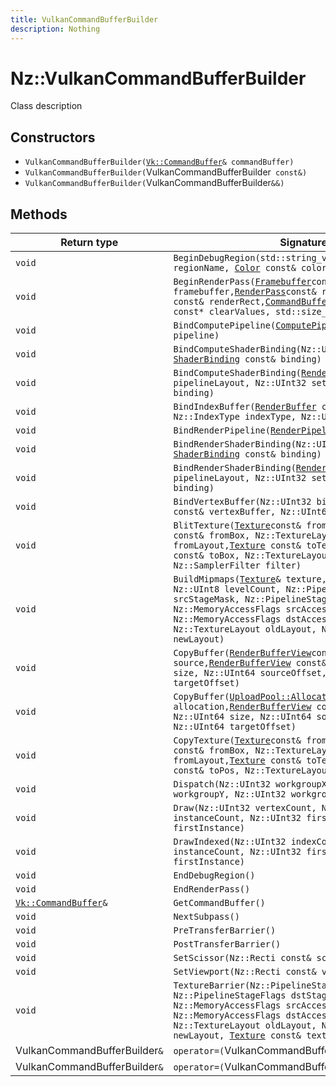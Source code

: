 ```yaml
---
title: VulkanCommandBufferBuilder
description: Nothing
---
```


# Nz::VulkanCommandBufferBuilder

Class description

## Constructors

- `VulkanCommandBufferBuilder(`[`Vk::CommandBuffer`](documentation/generated/VulkanRenderer/Vk.CommandBuffer.md)`& commandBuffer)`
- `VulkanCommandBufferBuilder(`VulkanCommandBufferBuilder` const&)`
- `VulkanCommandBufferBuilder(`VulkanCommandBufferBuilder`&&)`

## Methods

| Return type | Signature |
| ----------- | --------- |
| `void` | `BeginDebugRegion(std::string_view const& regionName, `[`Color`](documentation/generated/Core/Color.md)` const& color)` |
| `void` | `BeginRenderPass(`[`Framebuffer`](documentation/generated/Renderer/Framebuffer.md)` const& framebuffer, `[`RenderPass`](documentation/generated/Renderer/RenderPass.md)` const& renderPass, Nz::Recti const& renderRect, `[`CommandBufferBuilder::ClearValues`](documentation/generated/Renderer/CommandBufferBuilder.ClearValues.md)` const* clearValues, std::size_t clearValueCount)` |
| `void` | `BindComputePipeline(`[`ComputePipeline`](documentation/generated/Renderer/ComputePipeline.md)` const& pipeline)` |
| `void` | `BindComputeShaderBinding(Nz::UInt32 set, `[`ShaderBinding`](documentation/generated/Renderer/ShaderBinding.md)` const& binding)` |
| `void` | `BindComputeShaderBinding(`[`RenderPipelineLayout`](documentation/generated/Renderer/RenderPipelineLayout.md)` const& pipelineLayout, Nz::UInt32 set, `[`ShaderBinding`](documentation/generated/Renderer/ShaderBinding.md)` const& binding)` |
| `void` | `BindIndexBuffer(`[`RenderBuffer`](documentation/generated/Renderer/RenderBuffer.md)` const& indexBuffer, Nz::IndexType indexType, Nz::UInt64 offset)` |
| `void` | `BindRenderPipeline(`[`RenderPipeline`](documentation/generated/Renderer/RenderPipeline.md)` const& pipeline)` |
| `void` | `BindRenderShaderBinding(Nz::UInt32 set, `[`ShaderBinding`](documentation/generated/Renderer/ShaderBinding.md)` const& binding)` |
| `void` | `BindRenderShaderBinding(`[`RenderPipelineLayout`](documentation/generated/Renderer/RenderPipelineLayout.md)` const& pipelineLayout, Nz::UInt32 set, `[`ShaderBinding`](documentation/generated/Renderer/ShaderBinding.md)` const& binding)` |
| `void` | `BindVertexBuffer(Nz::UInt32 binding, `[`RenderBuffer`](documentation/generated/Renderer/RenderBuffer.md)` const& vertexBuffer, Nz::UInt64 offset)` |
| `void` | `BlitTexture(`[`Texture`](documentation/generated/Renderer/Texture.md)` const& fromTexture, Nz::Boxui const& fromBox, Nz::TextureLayout fromLayout, `[`Texture`](documentation/generated/Renderer/Texture.md)` const& toTexture, Nz::Boxui const& toBox, Nz::TextureLayout toLayout, Nz::SamplerFilter filter)` |
| `void` | `BuildMipmaps(`[`Texture`](documentation/generated/Renderer/Texture.md)`& texture, Nz::UInt8 baseLevel, Nz::UInt8 levelCount, Nz::PipelineStageFlags srcStageMask, Nz::PipelineStageFlags dstStageMask, Nz::MemoryAccessFlags srcAccessMask, Nz::MemoryAccessFlags dstAccessMask, Nz::TextureLayout oldLayout, Nz::TextureLayout newLayout)` |
| `void` | `CopyBuffer(`[`RenderBufferView`](documentation/generated/Renderer/RenderBufferView.md)` const& source, `[`RenderBufferView`](documentation/generated/Renderer/RenderBufferView.md)` const& target, Nz::UInt64 size, Nz::UInt64 sourceOffset, Nz::UInt64 targetOffset)` |
| `void` | `CopyBuffer(`[`UploadPool::Allocation`](documentation/generated/Renderer/UploadPool.Allocation.md)` const& allocation, `[`RenderBufferView`](documentation/generated/Renderer/RenderBufferView.md)` const& target, Nz::UInt64 size, Nz::UInt64 sourceOffset, Nz::UInt64 targetOffset)` |
| `void` | `CopyTexture(`[`Texture`](documentation/generated/Renderer/Texture.md)` const& fromTexture, Nz::Boxui const& fromBox, Nz::TextureLayout fromLayout, `[`Texture`](documentation/generated/Renderer/Texture.md)` const& toTexture, Nz::Vector3ui const& toPos, Nz::TextureLayout toLayout)` |
| `void` | `Dispatch(Nz::UInt32 workgroupX, Nz::UInt32 workgroupY, Nz::UInt32 workgroupZ)` |
| `void` | `Draw(Nz::UInt32 vertexCount, Nz::UInt32 instanceCount, Nz::UInt32 firstVertex, Nz::UInt32 firstInstance)` |
| `void` | `DrawIndexed(Nz::UInt32 indexCount, Nz::UInt32 instanceCount, Nz::UInt32 firstIndex, Nz::UInt32 firstInstance)` |
| `void` | `EndDebugRegion()` |
| `void` | `EndRenderPass()` |
| [`Vk::CommandBuffer`](documentation/generated/VulkanRenderer/Vk.CommandBuffer.md)`&` | `GetCommandBuffer()` |
| `void` | `NextSubpass()` |
| `void` | `PreTransferBarrier()` |
| `void` | `PostTransferBarrier()` |
| `void` | `SetScissor(Nz::Recti const& scissorRegion)` |
| `void` | `SetViewport(Nz::Recti const& viewportRegion)` |
| `void` | `TextureBarrier(Nz::PipelineStageFlags srcStageMask, Nz::PipelineStageFlags dstStageMask, Nz::MemoryAccessFlags srcAccessMask, Nz::MemoryAccessFlags dstAccessMask, Nz::TextureLayout oldLayout, Nz::TextureLayout newLayout, `[`Texture`](documentation/generated/Renderer/Texture.md)` const& texture)` |
| VulkanCommandBufferBuilder`&` | `operator=(`VulkanCommandBufferBuilder` const&)` |
| VulkanCommandBufferBuilder`&` | `operator=(`VulkanCommandBufferBuilder`&&)` |
